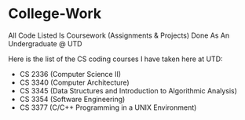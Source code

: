 # College-Work
All Code Listed Is Coursework (Assignments &amp; Projects) Done As An Undergraduate @ UTD

Here is the list of the CS coding courses I have taken here at UTD:
- CS 2336 (Computer Science II)
- CS 3340 (Computer Architecture)
- CS 3345 (Data Structures and Introduction to Algorithmic Analysis)
- CS 3354 (Software Engineering)
- CS 3377 (C/C++ Programming in a UNIX Environment)
